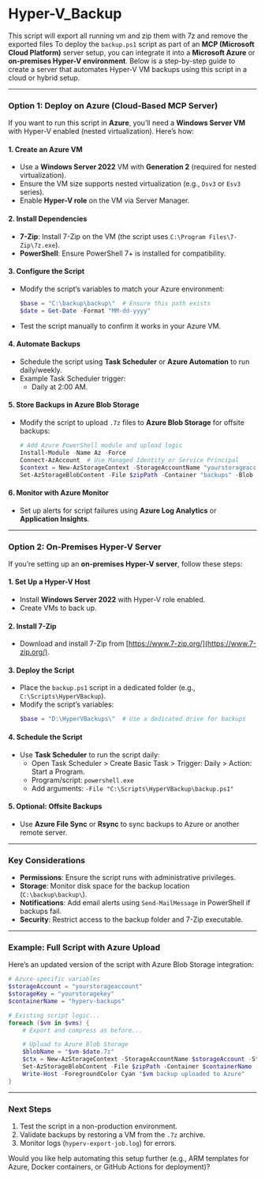 # Hyper-V_Backup
This script will export all running vm and zip them with 7z and remove the exported files
To deploy the `backup.ps1` script as part of an **MCP (Microsoft Cloud Platform)** server setup, you can integrate it into a **Microsoft Azure** or **on-premises Hyper-V environment**. Below is a step-by-step guide to create a server that automates Hyper-V VM backups using this script in a cloud or hybrid setup.

---

### **Option 1: Deploy on Azure (Cloud-Based MCP Server)**
If you want to run this script in **Azure**, you’ll need a **Windows Server VM** with Hyper-V enabled (nested virtualization). Here’s how:

#### **1. Create an Azure VM**
- Use a **Windows Server 2022** VM with **Generation 2** (required for nested virtualization).
- Ensure the VM size supports nested virtualization (e.g., `Dsv3` or `Esv3` series).
- Enable **Hyper-V role** on the VM via Server Manager.

#### **2. Install Dependencies**
- **7-Zip**: Install 7-Zip on the VM (the script uses `C:\Program Files\7-Zip\7z.exe`).
- **PowerShell**: Ensure PowerShell 7+ is installed for compatibility.

#### **3. Configure the Script**
- Modify the script’s variables to match your Azure environment:
  ```powershell
  $base = "C:\backup\backup\"  # Ensure this path exists
  $date = Get-Date -Format "MM-dd-yyyy"
  ```
- Test the script manually to confirm it works in your Azure VM.

#### **4. Automate Backups**
- Schedule the script using **Task Scheduler** or **Azure Automation** to run daily/weekly.
- Example Task Scheduler trigger:
  - Daily at 2:00 AM.

#### **5. Store Backups in Azure Blob Storage**
- Modify the script to upload `.7z` files to **Azure Blob Storage** for offsite backups:
  ```powershell
  # Add Azure PowerShell module and upload logic
  Install-Module -Name Az -Force
  Connect-AzAccount  # Use Managed Identity or Service Principal
  $context = New-AzStorageContext -StorageAccountName "yourstorageaccount" -StorageAccountKey "yourkey"
  Set-AzStorageBlobContent -File $zipPath -Container "backups" -Blob "$vm-$date.7z" -Context $context
  ```

#### **6. Monitor with Azure Monitor**
- Set up alerts for script failures using **Azure Log Analytics** or **Application Insights**.

---

### **Option 2: On-Premises Hyper-V Server**
If you’re setting up an **on-premises Hyper-V server**, follow these steps:

#### **1. Set Up a Hyper-V Host**
- Install **Windows Server 2022** with Hyper-V role enabled.
- Create VMs to back up.

#### **2. Install 7-Zip**
- Download and install 7-Zip from [https://www.7-zip.org/](https://www.7-zip.org/).

#### **3. Deploy the Script**
- Place the `backup.ps1` script in a dedicated folder (e.g., `C:\Scripts\HyperVBackup`).
- Modify the script’s variables:
  ```powershell
  $base = "D:\HyperVBackups\"  # Use a dedicated drive for backups
  ```

#### **4. Schedule the Script**
- Use **Task Scheduler** to run the script daily:
  - Open Task Scheduler > Create Basic Task > Trigger: Daily > Action: Start a Program.
  - Program/script: `powershell.exe`
  - Add arguments: `-File "C:\Scripts\HyperVBackup\backup.ps1"`

#### **5. Optional: Offsite Backups**
- Use **Azure File Sync** or **Rsync** to sync backups to Azure or another remote server.

---

### **Key Considerations**
- **Permissions**: Ensure the script runs with administrative privileges.
- **Storage**: Monitor disk space for the backup location (`C:\backup\backup\`).
- **Notifications**: Add email alerts using `Send-MailMessage` in PowerShell if backups fail.
- **Security**: Restrict access to the backup folder and 7-Zip executable.

---

### **Example: Full Script with Azure Upload**
Here’s an updated version of the script with Azure Blob Storage integration:
```powershell
# Azure-specific variables
$storageAccount = "yourstorageaccount"
$storageKey = "yourstoragekey"
$containerName = "hyperv-backups"

# Existing script logic...
foreach ($vm in $vms) {
    # Export and compress as before...

    # Upload to Azure Blob Storage
    $blobName = "$vm-$date.7z"
    $ctx = New-AzStorageContext -StorageAccountName $storageAccount -StorageAccountKey $storageKey
    Set-AzStorageBlobContent -File $zipPath -Container $containerName -Blob $blobName -Context $ctx
    Write-Host -ForegroundColor Cyan "$vm backup uploaded to Azure"
}
```

---

### **Next Steps**
1. Test the script in a non-production environment.
2. Validate backups by restoring a VM from the `.7z` archive.
3. Monitor logs (`hyperv-export-job.log`) for errors.

Would you like help automating this setup further (e.g., ARM templates for Azure, Docker containers, or GitHub Actions for deployment)?
